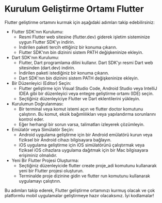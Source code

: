 # Kurulum Geliştirme Ortamı Flutter


Flutter geliştirme ortamını kurmak için aşağıdaki adımları takip edebilirsiniz:

* Flutter SDK'nın Kurulumu:
    * Resmi Flutter web sitesine (flutter.dev) giderek işletim sisteminize uygun Flutter SDK'yı indirin.
    * İndirilen paketi tercih ettiğiniz bir konuma çıkarın.
    * Flutter SDK'nın bin dizinini sistem PATH değişkeninize ekleyin.
* Dart SDK'nın Kurulumu:
    * Flutter, Dart programlama dilini kullanır. Dart SDK'yı resmi Dart web sitesinden (dart.dev) indirin.
    * İndirilen paketi istediğiniz bir konuma çıkarın.
    * Dart SDK'nın bin dizinini sistem PATH değişkeninize ekleyin.
* Bir Düzenleyici (Editor) Seçin:
    * Flutter geliştirme için Visual Studio Code, Android Studio veya IntelliJ IDEA gibi bir düzenleyici veya entegre geliştirme ortamı (IDE) seçin.
    * Seçtiğiniz düzenleyiciye Flutter ve Dart eklentilerini yükleyin.
* Kurulumun Doğrulanması:
    * Bir terminal veya komut istemi açın ve flutter doctor komutunu çalıştırın. Bu komut, eksik bağımlılıkları veya yapılandırma sorunlarını kontrol eder.
    * Eğer herhangi bir sorun varsa, talimatları izleyerek çözümleyin.
* Emülatör veya Simülatör Seçin:
    * Android uygulama geliştirme için bir Android emülatörü kurun veya fiziksel bir Android cihazı bilgisayara bağlayın.
    * iOS uygulama geliştirme için iOS simülatörünü çalıştırmak veya fiziksel iOS cihazlara uygulama dağıtmak için bir Mac bilgisayara erişiminiz olmalıdır.
* Yeni Bir Flutter Projesi Oluşturma:
    * Seçtiğiniz düzenleyicide flutter create proje_adi komutunu kullanarak yeni bir Flutter projesi oluşturun.
    * Terminalde proje dizinine gidin ve flutter run komutunu kullanarak uygulamayı çalıştırın.

Bu adımları takip ederek, Flutter geliştirme ortamınızı kurmuş olacak ve çok platformlu mobil uygulamalar geliştirmeye hazır olacaksınız. İyi kodlamalar!










